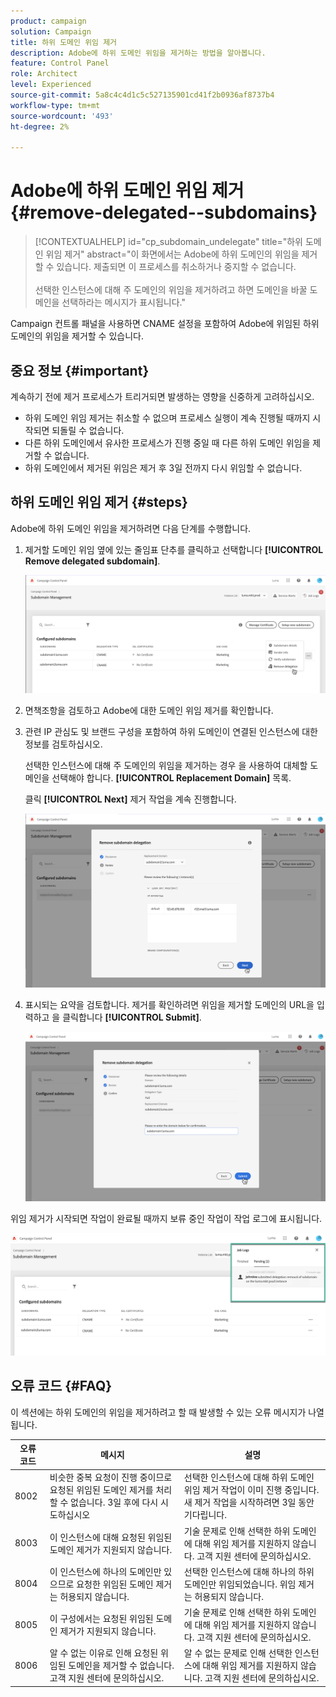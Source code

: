 ```yaml
---
product: campaign
solution: Campaign
title: 하위 도메인 위임 제거
description: Adobe에 하위 도메인 위임을 제거하는 방법을 알아봅니다.
feature: Control Panel
role: Architect
level: Experienced
source-git-commit: 5a8c4c4d1c5c527135901cd41f2b0936af8737b4
workflow-type: tm+mt
source-wordcount: '493'
ht-degree: 2%

---
```


# Adobe에 하위 도메인 위임 제거 {#remove-delegated--subdomains}

>[!CONTEXTUALHELP]
>id="cp_subdomain_undelegate"
>title="하위 도메인 위임 제거"
>abstract="이 화면에서는 Adobe에 하위 도메인의 위임을 제거할 수 있습니다. 제출되면 이 프로세스를 취소하거나 중지할 수 없습니다.<br><br>선택한 인스턴스에 대해 주 도메인의 위임을 제거하려고 하면 도메인을 바꿀 도메인을 선택하라는 메시지가 표시됩니다."

Campaign 컨트롤 패널을 사용하면 CNAME 설정을 포함하여 Adobe에 위임된 하위 도메인의 위임을 제거할 수 있습니다.

## 중요 정보 {#important}

계속하기 전에 제거 프로세스가 트리거되면 발생하는 영향을 신중하게 고려하십시오.

* 하위 도메인 위임 제거는 취소할 수 없으며 프로세스 실행이 계속 진행될 때까지 시작되면 되돌릴 수 없습니다.
* 다른 하위 도메인에서 유사한 프로세스가 진행 중일 때 다른 하위 도메인 위임을 제거할 수 없습니다.
* 하위 도메인에서 제거된 위임은 제거 후 3일 전까지 다시 위임할 수 없습니다.

## 하위 도메인 위임 제거 {#steps}

Adobe에 하위 도메인 위임을 제거하려면 다음 단계를 수행합니다.

1. 제거할 도메인 위임 옆에 있는 줄임표 단추를 클릭하고 선택합니다 **[!UICONTROL Remove delegated subdomain]**.

   ![](assets/undelegate-subdomain.png)

1. 면책조항을 검토하고 Adobe에 대한 도메인 위임 제거를 확인합니다.

1. 관련 IP 관심도 및 브랜드 구성을 포함하여 하위 도메인이 연결된 인스턴스에 대한 정보를 검토하십시오.

   선택한 인스턴스에 대해 주 도메인의 위임을 제거하는 경우 을 사용하여 대체할 도메인을 선택해야 합니다. **[!UICONTROL Replacement Domain]** 목록.

   클릭 **[!UICONTROL Next]** 제거 작업을 계속 진행합니다.

   ![](assets/undelegate-subdomain-details.png)

1. 표시되는 요약을 검토합니다. 제거를 확인하려면 위임을 제거할 도메인의 URL을 입력하고 을 클릭합니다 **[!UICONTROL Submit]**.

   ![](assets/undelegate-submit.png)

위임 제거가 시작되면 작업이 완료될 때까지 보류 중인 작업이 작업 로그에 표시됩니다.

![](assets/undelegate-job.png)

## 오류 코드 {#FAQ}

이 섹션에는 하위 도메인의 위임을 제거하려고 할 때 발생할 수 있는 오류 메시지가 나열됩니다.

| 오류 코드 | 메시지 | 설명 |
|  ---  |  ---  |  ---  |
| 8002 | 비슷한 중복 요청이 진행 중이므로 요청된 위임된 도메인 제거를 처리할 수 없습니다. 3일 후에 다시 시도하십시오 | 선택한 인스턴스에 대해 하위 도메인 위임 제거 작업이 이미 진행 중입니다. 새 제거 작업을 시작하려면 3일 동안 기다립니다. |
| 8003 | 이 인스턴스에 대해 요청된 위임된 도메인 제거가 지원되지 않습니다. | 기술 문제로 인해 선택한 하위 도메인에 대해 위임 제거를 지원하지 않습니다. 고객 지원 센터에 문의하십시오. |
| 8004 | 이 인스턴스에 하나의 도메인만 있으므로 요청한 위임된 도메인 제거는 허용되지 않습니다. | 선택한 인스턴스에 대해 하나의 하위 도메인만 위임되었습니다. 위임 제거는 허용되지 않습니다. |
| 8005 | 이 구성에서는 요청된 위임된 도메인 제거가 지원되지 않습니다. | 기술 문제로 인해 선택한 하위 도메인에 대해 위임 제거를 지원하지 않습니다. 고객 지원 센터에 문의하십시오. |
| 8006 | 알 수 없는 이유로 인해 요청된 위임된 도메인을 제거할 수 없습니다. 고객 지원 센터에 문의하십시오. | 알 수 없는 문제로 인해 선택한 인스턴스에 대해 위임 제거를 지원하지 않습니다. 고객 지원 센터에 문의하십시오. |
